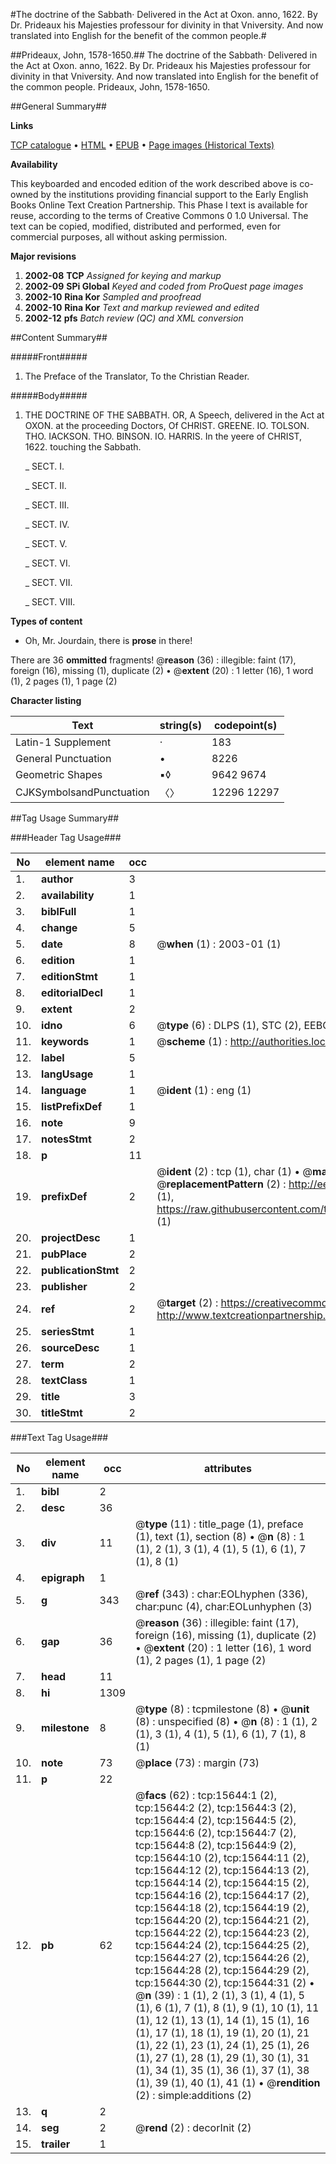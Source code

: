 #The doctrine of the Sabbath· Delivered in the Act at Oxon. anno, 1622. By Dr. Prideaux his Majesties professour for divinity in that Vniversity. And now translated into English for the benefit of the common people.#

##Prideaux, John, 1578-1650.##
The doctrine of the Sabbath· Delivered in the Act at Oxon. anno, 1622. By Dr. Prideaux his Majesties professour for divinity in that Vniversity. And now translated into English for the benefit of the common people.
Prideaux, John, 1578-1650.

##General Summary##

**Links**

[TCP catalogue](http://www.ota.ox.ac.uk/tcp/)  • 
[HTML](http://tei.it.ox.ac.uk/tcp/Texts-HTML/free/A10/A10094.html)  • 
[EPUB](http://tei.it.ox.ac.uk/tcp/Texts-EPUB/free/A10/A10094.epub) • 
[Page images (Historical Texts)](https://data.historicaltexts.jisc.ac.uk/view?pubId=eebo-99850442e&pageId=eebo-99850442e-15644-1)

**Availability**

This keyboarded and encoded edition of the
	       work described above is co-owned by the institutions
	       providing financial support to the Early English Books
	       Online Text Creation Partnership. This Phase I text is
	       available for reuse, according to the terms of Creative
	       Commons 0 1.0 Universal. The text can be copied,
	       modified, distributed and performed, even for
	       commercial purposes, all without asking permission.

**Major revisions**

1. __2002-08__ __TCP__ *Assigned for keying and markup*
1. __2002-09__ __SPi Global__ *Keyed and coded from ProQuest page images*
1. __2002-10__ __Rina Kor__ *Sampled and proofread*
1. __2002-10__ __Rina Kor__ *Text and markup reviewed and edited*
1. __2002-12__ __pfs__ *Batch review (QC) and XML conversion*

##Content Summary##

#####Front#####

1. The Preface of the Translator, To the Christian Reader.

#####Body#####

1. THE DOCTRINE OF THE SABBATH.
OR, A Speech, delivered in the Act at OXON. at the proceeding Doctors,
Of CHRIST. GREENE. IO. TOLSON. THO. IACKSON.
THO. BINSON.
IO. HARRIS.
In the yeere of CHRIST, 1622. touching the Sabbath.

    _ SECT. I.

    _ SECT. II.

    _ SECT. III.

    _ SECT. IV.

    _ SECT. V.

    _ SECT. VI.

    _ SECT. VII.

    _ SECT. VIII.

**Types of content**

  * Oh, Mr. Jourdain, there is **prose** in there!

There are 36 **ommitted** fragments! 
 @__reason__ (36) : illegible: faint (17), foreign (16), missing (1), duplicate (2)  •  @__extent__ (20) : 1 letter (16), 1 word (1), 2 pages (1), 1 page (2)

**Character listing**


|Text|string(s)|codepoint(s)|
|---|---|---|
|Latin-1 Supplement|·|183|
|General Punctuation|•|8226|
|Geometric Shapes|▪◊|9642 9674|
|CJKSymbolsandPunctuation|〈〉|12296 12297|

##Tag Usage Summary##

###Header Tag Usage###

|No|element name|occ|attributes|
|---|---|---|---|
|1.|__author__|3||
|2.|__availability__|1||
|3.|__biblFull__|1||
|4.|__change__|5||
|5.|__date__|8| @__when__ (1) : 2003-01 (1)|
|6.|__edition__|1||
|7.|__editionStmt__|1||
|8.|__editorialDecl__|1||
|9.|__extent__|2||
|10.|__idno__|6| @__type__ (6) : DLPS (1), STC (2), EEBO-CITATION (1), PROQUEST (1), VID (1)|
|11.|__keywords__|1| @__scheme__ (1) : http://authorities.loc.gov/ (1)|
|12.|__label__|5||
|13.|__langUsage__|1||
|14.|__language__|1| @__ident__ (1) : eng (1)|
|15.|__listPrefixDef__|1||
|16.|__note__|9||
|17.|__notesStmt__|2||
|18.|__p__|11||
|19.|__prefixDef__|2| @__ident__ (2) : tcp (1), char (1)  •  @__matchPattern__ (2) : ([0-9\-]+):([0-9IVX]+) (1), (.+) (1)  •  @__replacementPattern__ (2) : http://eebo.chadwyck.com/downloadtiff?vid=$1&page=$2 (1), https://raw.githubusercontent.com/textcreationpartnership/Texts/master/tcpchars.xml#$1 (1)|
|20.|__projectDesc__|1||
|21.|__pubPlace__|2||
|22.|__publicationStmt__|2||
|23.|__publisher__|2||
|24.|__ref__|2| @__target__ (2) : https://creativecommons.org/publicdomain/zero/1.0/ (1), http://www.textcreationpartnership.org/docs/. (1)|
|25.|__seriesStmt__|1||
|26.|__sourceDesc__|1||
|27.|__term__|2||
|28.|__textClass__|1||
|29.|__title__|3||
|30.|__titleStmt__|2||


###Text Tag Usage###

|No|element name|occ|attributes|
|---|---|---|---|
|1.|__bibl__|2||
|2.|__desc__|36||
|3.|__div__|11| @__type__ (11) : title_page (1), preface (1), text (1), section (8)  •  @__n__ (8) : 1 (1), 2 (1), 3 (1), 4 (1), 5 (1), 6 (1), 7 (1), 8 (1)|
|4.|__epigraph__|1||
|5.|__g__|343| @__ref__ (343) : char:EOLhyphen (336), char:punc (4), char:EOLunhyphen (3)|
|6.|__gap__|36| @__reason__ (36) : illegible: faint (17), foreign (16), missing (1), duplicate (2)  •  @__extent__ (20) : 1 letter (16), 1 word (1), 2 pages (1), 1 page (2)|
|7.|__head__|11||
|8.|__hi__|1309||
|9.|__milestone__|8| @__type__ (8) : tcpmilestone (8)  •  @__unit__ (8) : unspecified (8)  •  @__n__ (8) : 1 (1), 2 (1), 3 (1), 4 (1), 5 (1), 6 (1), 7 (1), 8 (1)|
|10.|__note__|73| @__place__ (73) : margin (73)|
|11.|__p__|22||
|12.|__pb__|62| @__facs__ (62) : tcp:15644:1 (2), tcp:15644:2 (2), tcp:15644:3 (2), tcp:15644:4 (2), tcp:15644:5 (2), tcp:15644:6 (2), tcp:15644:7 (2), tcp:15644:8 (2), tcp:15644:9 (2), tcp:15644:10 (2), tcp:15644:11 (2), tcp:15644:12 (2), tcp:15644:13 (2), tcp:15644:14 (2), tcp:15644:15 (2), tcp:15644:16 (2), tcp:15644:17 (2), tcp:15644:18 (2), tcp:15644:19 (2), tcp:15644:20 (2), tcp:15644:21 (2), tcp:15644:22 (2), tcp:15644:23 (2), tcp:15644:24 (2), tcp:15644:25 (2), tcp:15644:27 (2), tcp:15644:26 (2), tcp:15644:28 (2), tcp:15644:29 (2), tcp:15644:30 (2), tcp:15644:31 (2)  •  @__n__ (39) : 1 (1), 2 (1), 3 (1), 4 (1), 5 (1), 6 (1), 7 (1), 8 (1), 9 (1), 10 (1), 11 (1), 12 (1), 13 (1), 14 (1), 15 (1), 16 (1), 17 (1), 18 (1), 19 (1), 20 (1), 21 (1), 22 (1), 23 (1), 24 (1), 25 (1), 26 (1), 27 (1), 28 (1), 29 (1), 30 (1), 31 (1), 34 (1), 35 (1), 36 (1), 37 (1), 38 (1), 39 (1), 40 (1), 41 (1)  •  @__rendition__ (2) : simple:additions (2)|
|13.|__q__|2||
|14.|__seg__|2| @__rend__ (2) : decorInit (2)|
|15.|__trailer__|1||
